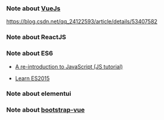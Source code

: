 ### Note about [VueJs](https://vuejs.org)
https://blog.csdn.net/qq_24122593/article/details/53407582

### Note about ReactJS


### Note about ES6
* [A re-introduction to JavaScript (JS tutorial)](https://developer.mozilla.org/en-US/docs/Web/JavaScript/A_re-introduction_to_JavaScript)

* [Learn ES2015](http://babeljs.io/learn-es2015/)

### Note about elementui



### Note about [bootstrap-vue](https://bootstrap-vue.js.org/)